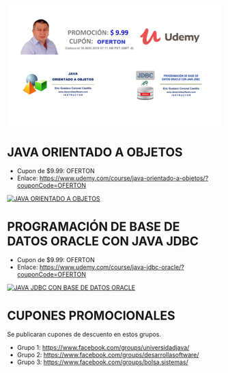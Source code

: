 ![CURSOS VIRTUALES EN UDEMY](https://raw.githubusercontent.com/gcoronelc/UDEMY/master/img/portada007.png)


# JAVA ORIENTADO A OBJETOS

- Cupon de $9.99: OFERTON
- Enlace: https://www.udemy.com/course/java-orientado-a-objetos/?couponCode=OFERTON

[![JAVA ORIENTADO A OBJETOS](http://img.youtube.com/vi/EKlwF12-l9Y/0.jpg)](http://www.youtube.com/watch?v=EKlwF12-l9Y "JAVA ORIENTADO A OBJETOS")

# PROGRAMACIÓN DE BASE DE DATOS ORACLE CON JAVA JDBC

- Cupon de $9.99: OFERTON
- Enlace: https://www.udemy.com/course/java-jdbc-oracle/?couponCode=OFERTON

[![JAVA JDBC CON BASE DE DATOS ORACLE](http://img.youtube.com/vi/MR53Xgeg28Y/0.jpg)](http://www.youtube.com/watch?v=MR53Xgeg28Y "JAVA JDBC CON BASE DE DATOS ORACLE")

# CUPONES PROMOCIONALES

Se publicaran cupones de descuento en estos grupos.

- Grupo 1: https://www.facebook.com/groups/universidadjava/
- Grupo 2: https://www.facebook.com/groups/desarrollasoftware/
- Grupo 3: https://www.facebook.com/groups/bolsa.sistemas/